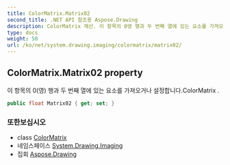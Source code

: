 ```yaml
---
title: ColorMatrix.Matrix02
second_title: .NET API 참조용 Aspose.Drawing
description: ColorMatrix 재산. 이 항목의 0영 행과 두 번째 열에 있는 요소를 가져오거나 설정합니다.ColorMatrix .
type: docs
weight: 50
url: /ko/net/system.drawing.imaging/colormatrix/matrix02/
---
```

## ColorMatrix.Matrix02 property

이 항목의 0(영) 행과 두 번째 열에 있는 요소를 가져오거나 설정합니다.ColorMatrix .

```csharp
public float Matrix02 { get; set; }
```

### 또한보십시오

* class [ColorMatrix](../)
* 네임스페이스 [System.Drawing.Imaging](../../colormatrix/)
* 집회 [Aspose.Drawing](../../../)


